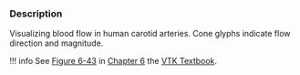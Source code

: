 ### Description

Visualizing blood flow in human carotid arteries. Cone glyphs indicate flow direction and magnitude. 

!!! info
    See [Figure 6-43](/VTKBook/06Chapter6/#Figure%206-43/) in [Chapter 6](/VTKBook/06Chapter6) the [VTK Textbook](/VTKBook/01Chapter1/).
